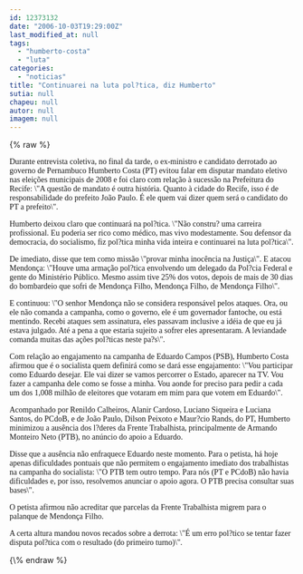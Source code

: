 ```yaml
---
id: 12373132
date: "2006-10-03T19:29:00Z"
last_modified_at: null
tags:
  - "humberto-costa"
  - "luta"
categories:
  - "noticias"
title: "Continuarei na luta pol?tica, diz Humberto"
sutia: null
chapeu: null
autor: null
imagem: null
---
```

{\% raw %}
<p><P><FONT face=Verdana>Durante entrevista coletiva, no final da tarde, o ex-ministro e candidato derrotado ao governo de Pernambuco Humberto Costa (PT) evitou falar em disputar mandato eletivo nas eleições municipais de 2008 e foi claro com relação à sucessão na Prefeitura do Recife: \"A questão de mandato é outra história. Quanto à cidade do Recife, isso é de responsabilidade do prefeito João Paulo. É ele quem vai dizer quem será o candidato do PT a prefeito\".</FONT></P></p>
<p><P><FONT face=Verdana>Humberto deixou claro que continuará na pol?tica. \"Não constru? uma carreira profissional. Eu poderia ser rico como médico, mas vivo modestamente. Sou defensor da democracia, do socialismo, fiz pol?tica minha vida inteira e continuarei na luta pol?tica\".</FONT></P></p>
<p><P><FONT face=Verdana>De imediato, disse que tem como missão \"provar minha inocência na Justiça\". E atacou Mendonça: \"Houve uma armação pol?tica envolvendo um delegado da Pol?cia Federal e gente do Ministério Público. Mesmo assim tive 25% dos votos, depois de mais de 30 dias do bombardeio que sofri de Mendonça Filho, Mendonça Filho, de Mendonça Filho\".</FONT></P></p>
<p><P><FONT face=Verdana>E continuou: \"O senhor Mendonça não se considera responsável pelos ataques. Ora, ou ele não comanda a campanha, como o governo, ele é um governador fantoche, ou está mentindo. Recebi ataques sem assinatura, eles passavam inclusive a idéia de que eu já estava julgado. Até a pena a que estaria sujeito a sofrer eles apresentaram. A leviandade comanda muitas das ações pol?ticas neste pa?s\".</FONT></P></p>
<p><P><FONT face=Verdana>Com relação ao engajamento na campanha de Eduardo Campos (PSB), Humberto Costa afirmou que é o socialista quem definirá como se dará esse engajamento: \"Vou participar como Eduardo desejar. Ele vai dizer se vamos percorrer o Estado, aparecer na TV. Vou fazer a campanha dele como se fosse a minha. Vou aonde for preciso para pedir a cada um dos 1,008 milhão de eleitores que votaram em mim para que votem em Eduardo\".</FONT></P></p>
<p><P><FONT face=Verdana>Acompanhado por Renildo Calheiros, Alanir Cardoso, Luciano Siqueira e Luciana Santos, do PCdoB, e de João Paulo, Dilson Peixoto e Maur?cio Rands, do PT, Humberto minimizou a ausência dos l?deres da Frente Trabalhista, principalmente de Armando Monteiro Neto (PTB), no anúncio do apoio a Eduardo.</FONT></P></p>
<p><P><FONT face=Verdana>Disse que a ausência não enfraquece Eduardo neste momento. Para o petista, há hoje apenas dificuldades pontuais que não permitem o engajamento imediato dos trabalhistas na campanha do socialista: \"O PTB tem outro tempo. Para nós (PT e PCdoB) não havia dificuldades e, por isso, resolvemos anunciar o apoio agora. O PTB precisa consultar suas bases\".</FONT></P></p>
<p><P><FONT face=Verdana>O petista afirmou não acreditar que parcelas da Frente Trabalhista migrem para o palanque de Mendonça Filho.</FONT></P></p>
<p><P><FONT face=Verdana>A certa altura mandou novos recados sobre a derrota: \"É um erro pol?tico se tentar fazer disputa pol?tica com o resultado (do primeiro turno)\".</FONT></P> </p>
{\% endraw %}